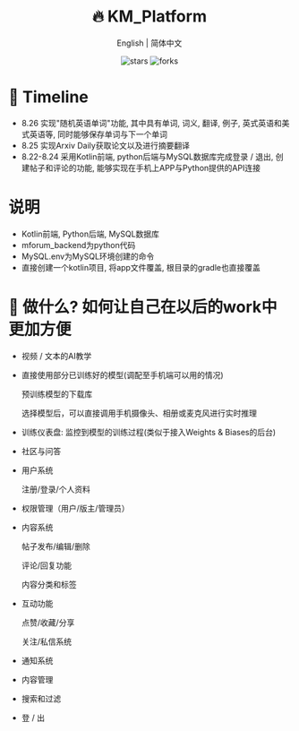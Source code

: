 <div align="center">
  <h1>🔥 KM_Platform</h1>
  <div>
    <a >English</a> | 
    <a >简体中文</a> 
  </div>
  <p>
    <img src="https://img.shields.io/github/stars/Kamio-Misuzu/KM_Platform?style=social" alt="stars">
    <img src="https://img.shields.io/github/forks/Kamio-Misuzu/KM_Platform?style=social" alt="forks">
  </p>
</div>


# 💫 Timeline
- 8.26 实现"随机英语单词"功能, 其中具有单词, 词义, 翻译, 例子, 英式英语和美式英语等, 同时能够保存单词与下一个单词
- 8.25 实现Arxiv Daily获取论文以及进行摘要翻译
- 8.22-8.24 采用Kotlin前端, python后端与MySQL数据库完成登录 / 退出, 创建帖子和评论的功能, 能够实现在手机上APP与Python提供的API连接


# 说明
- Kotlin前端, Python后端, MySQL数据库
- mforum_backend为python代码
- MySQL.env为MySQL环境创建的命令
- 直接创建一个kotlin项目, 将app文件覆盖, 根目录的gradle也直接覆盖

# 🤔 做什么? 如何让自己在以后的work中更加方便
- 视频 / 文本的AI教学

- 直接使用部分已训练好的模型(调配至手机端可以用的情况)

  预训练模型的下载库
  
  选择模型后，可以直接调用手机摄像头、相册或麦克风进行实时推理
  
- 训练仪表盘: 监控到模型的训练过程(类似于接入Weights & Biases的后台)

- 社区与问答

- 用户系统

  注册/登录/个人资料

- 权限管理（用户/版主/管理员）

- 内容系统

  帖子发布/编辑/删除

  评论/回复功能

  内容分类和标签

- 互动功能

  点赞/收藏/分享

  关注/私信系统

- 通知系统

- 内容管理

- 搜索和过滤

- 登 / 出


